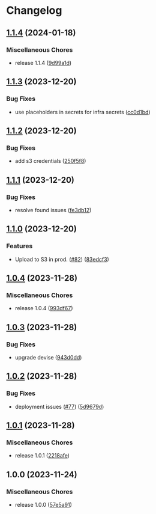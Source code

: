 # Changelog

## [1.1.4](https://github.com/strongqa/demo_web_app/compare/v1.1.3...v1.1.4) (2024-01-18)


### Miscellaneous Chores

* release 1.1.4 ([9d99a1d](https://github.com/strongqa/demo_web_app/commit/9d99a1d13be37c68d4644d5be5854b161f6dc450))

## [1.1.3](https://github.com/strongqa/demo_web_app/compare/v1.1.2...v1.1.3) (2023-12-20)


### Bug Fixes

* use placeholders in secrets for infra secrets ([cc0d1bd](https://github.com/strongqa/demo_web_app/commit/cc0d1bd76804c6cc2470017a6e1344b74f48266b))

## [1.1.2](https://github.com/strongqa/demo_web_app/compare/v1.1.1...v1.1.2) (2023-12-20)


### Bug Fixes

* add s3 credentials ([250f5f8](https://github.com/strongqa/demo_web_app/commit/250f5f8ea12f11e53fe7ea2daea411a2b2ce38aa))

## [1.1.1](https://github.com/strongqa/demo_web_app/compare/v1.1.0...v1.1.1) (2023-12-20)


### Bug Fixes

* resolve found issues ([fe3db12](https://github.com/strongqa/demo_web_app/commit/fe3db120e5026b49299ef2643a837187eea4428e))

## [1.1.0](https://github.com/strongqa/demo_web_app/compare/v1.0.4...v1.1.0) (2023-12-20)


### Features

* Upload to S3 in prod. ([#82](https://github.com/strongqa/demo_web_app/issues/82)) ([83edcf3](https://github.com/strongqa/demo_web_app/commit/83edcf3a3ba0eb2488428274f9e7ad19aeb95435))

## [1.0.4](https://github.com/strongqa/demo_web_app/compare/v1.0.3...v1.0.4) (2023-11-28)


### Miscellaneous Chores

* release 1.0.4 ([993df67](https://github.com/strongqa/demo_web_app/commit/993df6719234dcee462d2a995b0c287c488b3e7e))

## [1.0.3](https://github.com/strongqa/demo_web_app/compare/v1.0.2...v1.0.3) (2023-11-28)


### Bug Fixes

* upgrade devise ([943d0dd](https://github.com/strongqa/demo_web_app/commit/943d0dde16be24c68d79a86394e26909d70b5cb7))

## [1.0.2](https://github.com/strongqa/demo_web_app/compare/v1.0.1...v1.0.2) (2023-11-28)


### Bug Fixes

* deployment issues ([#77](https://github.com/strongqa/demo_web_app/issues/77)) ([5d9679d](https://github.com/strongqa/demo_web_app/commit/5d9679d43c248208d7f272df9b5eb1055280ccc3))

## [1.0.1](https://github.com/strongqa/demo_web_app/compare/v1.0.0...v1.0.1) (2023-11-28)


### Miscellaneous Chores

* release 1.0.1 ([2218afe](https://github.com/strongqa/demo_web_app/commit/2218afe337f55bf201f839d4b17363c3b82600e8))

## 1.0.0 (2023-11-24)


### Miscellaneous Chores

* release 1.0.0 ([57e5a91](https://github.com/strongqa/demo_web_app/commit/57e5a91d0907c9014c8ddf59b72163ad7b95a925))
